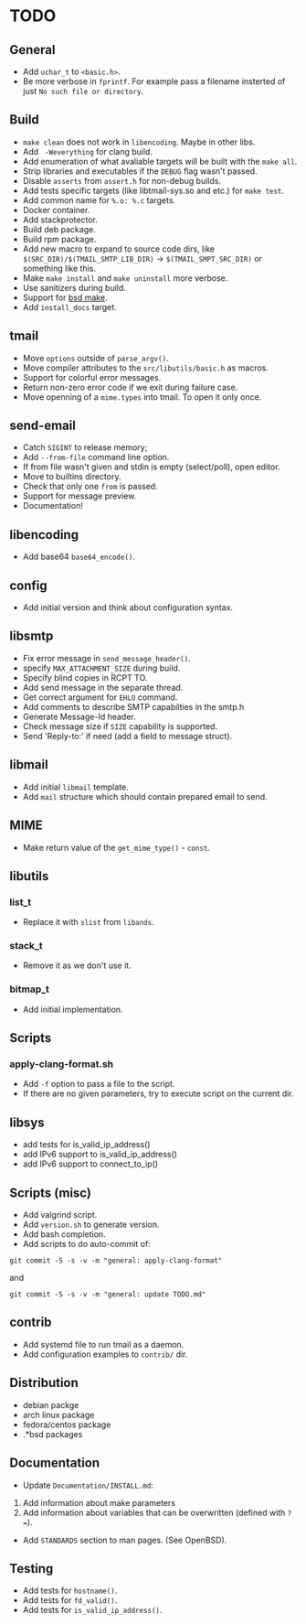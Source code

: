 # TODO

## General

  * Add `uchar_t` to `<basic.h>`.
  * Be more verbose in `fprintf`. For example pass a filename insterted
of just `No such file or directory`.

## Build

  * `make clean` does not work in `libencoding`. Maybe in other libs.
  * Add ` -Weverything` for clang build.
  * Add enumeration of what avaliable targets will be built with the
`make all`.
  * Strip libraries and executables if the `DEBUG` flag wasn't passed.
  * Disable `asserts` from `assert.h` for non-debug builds.
  * Add tests specific targets (like libtmail-sys.so and etc.) for `make test`.
  * Add common name for `%.o: %.c` targets.
  * Docker container.
  * Add stackprotector.
  * Build deb package.
  * Build rpm package.
  * Add new macro to expand to source code dirs, like
`$(SRC_DIR)/$(TMAIL_SMTP_LIB_DIR)` -> `$(TMAIL_SMPT_SRC_DIR)` or something
like this.
  * Make `make install` and `make uninstall` more verbose.
  * Use sanitizers during build.
  * Support for [bsd make](https://www.freebsd.org/cgi/man.cgi?make(1)).
  * Add `install_docs` target.

## tmail

  * Move `options` outside of `parse_argv()`.
  * Move compiler attributes to the `src/libutils/basic.h` as macros.
  * Support for colorful error messages.
  * Return non-zero error code if we exit during failure case.
  * Move openning of a `mime.types` into tmail. To open it only once.

## send-email

  * Catch `SIGINT` to release memory;
  * Add `--from-file` command line option.
  * If from file wasn't given and stdin is empty (select/poll), open editor.
  * Move to builtins directory.
  * Check that only one `from` is passed.
  * Support for message preview.
  * Documentation!

## libencoding

  * Add base64 `base64_encode()`.

## config

  * Add initial version and think about configuration syntax.

## libsmtp

  * Fix error message in `send_message_header()`.
  * specify `MAX_ATTACHMENT_SIZE` during build.
  * Specify blind copies in RCPT TO.
  * Add send message in the separate thread.
  * Get correct argument for `EHLO` command.
  * Add comments to describe SMTP capabilties in the smtp.h
  * Generate Message-Id header.
  * Check message size if `SIZE` capability is supported.
  * Send 'Reply-to:' if need (add a field to message struct).

## libmail

  * Add initial `libmail` template.
  * Add `mail` structure which should contain prepared email
to send.

## MIME

  * Make return value of the `get_mime_type()` - `const`.

## libutils

### list_t

  * Replace it with `slist` from `libands`.

### stack_t

  * Remove it as we don't use it.

### bitmap_t

  * Add initial implementation.

## Scripts

### apply-clang-format.sh

  * Add `-f` option to pass a file to the script.
  * If there are no given parameters, try to execute script on the
current dir.

## libsys

  * add tests for is_valid_ip_address()
  * add IPv6 support to is_valid_ip_address()
  * add IPv6 support to connect_to_ip()

## Scripts (misc)

  * Add valgrind script.
  * Add `version.sh` to generate version.
  * Add bash completion.
  * Add scripts to do auto-commit of:

`git commit -S -s -v -m "general: apply-clang-format"`

and

`git commit -S -s -v -m "general: update TODO.md"`

## contrib

  * Add systemd file to run tmail as a daemon.
  * Add configuration examples to `contrib/` dir.

## Distribution

  * debian packge
  * arch linux package
  * fedora/centos package
  * .*bsd packages

## Documentation

  * Update `Documentation/INSTALL.md`:

1. Add information about make parameters
2. Add information about variables that can be overwritten (defined with `?=`).

  * Add `STANDARDS` section to man pages. (See OpenBSD).

## Testing

  * Add tests for `hostname()`.
  * Add tests for `fd_valid()`.
  * Add tests for `is_valid_ip_address()`.
